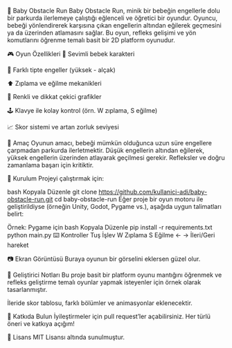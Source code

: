 👶 Baby Obstacle Run
Baby Obstacle Run, minik bir bebeğin engellerle dolu bir parkurda ilerlemeye çalıştığı eğlenceli ve öğretici bir oyundur. Oyuncu, bebeği yönlendirerek karşısına çıkan engellerin altından eğilerek geçmesini ya da üzerinden atlamasını sağlar. Bu oyun, refleks gelişimi ve yön komutlarını öğrenme temalı basit bir 2D platform oyunudur.

🎮 Oyun Özellikleri
👶 Sevimli bebek karakteri

🧱 Farklı tipte engeller (yüksek - alçak)

⬆️ Zıplama ve eğilme mekanikleri

🌈 Renkli ve dikkat çekici grafikler

🕹️ Klavye ile kolay kontrol (örn. W zıplama, S eğilme)

📈 Skor sistemi ve artan zorluk seviyesi

🧠 Amaç
Oyunun amacı, bebeği mümkün olduğunca uzun süre engellere çarpmadan parkurda ilerletmektir. Düşük engellerin altından eğilerek, yüksek engellerin üzerinden atlayarak geçilmesi gerekir. Refleksler ve doğru zamanlama başarı için kritiktir.

🔧 Kurulum
Projeyi çalıştırmak için:

bash
Kopyala
Düzenle
git clone https://github.com/kullanici-adi/baby-obstacle-run.git
cd baby-obstacle-run
Eğer proje bir oyun motoru ile geliştirildiyse (örneğin Unity, Godot, Pygame vs.), aşağıda uygun talimatları belirt:

Örnek: Pygame için
bash
Kopyala
Düzenle
pip install -r requirements.txt
python main.py
⌨️ Kontroller
Tuş	İşlev
W	Zıplama
S	Eğilme
← →	İleri/Geri hareket

📷 Ekran Görüntüsü
Buraya oyunun bir görselini eklersen güzel olur.

📌 Geliştirici Notları
Bu proje basit bir platform oyunu mantığını öğrenmek ve refleks geliştirme temalı oyunlar yapmak isteyenler için örnek olarak tasarlanmıştır.

İleride skor tablosu, farklı bölümler ve animasyonlar eklenecektir.

🤝 Katkıda Bulun
İyileştirmeler için pull request’ler açabilirsiniz. Her türlü öneri ve katkıya açığım!

📄 Lisans
MIT Lisansı altında sunulmuştur.
